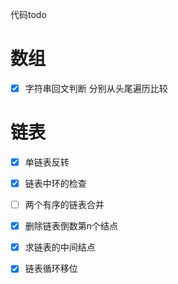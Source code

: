 

代码todo

# 数组

- [x] 字符串回文判断  分别从头尾遍历比较


# 链表

- [x] 单链表反转
- [x] 链表中环的检查
- [ ] 两个有序的链表合并
- [x] 删除链表倒数第n个结点
- [x] 求链表的中间结点
- [x] 链表循环移位 

